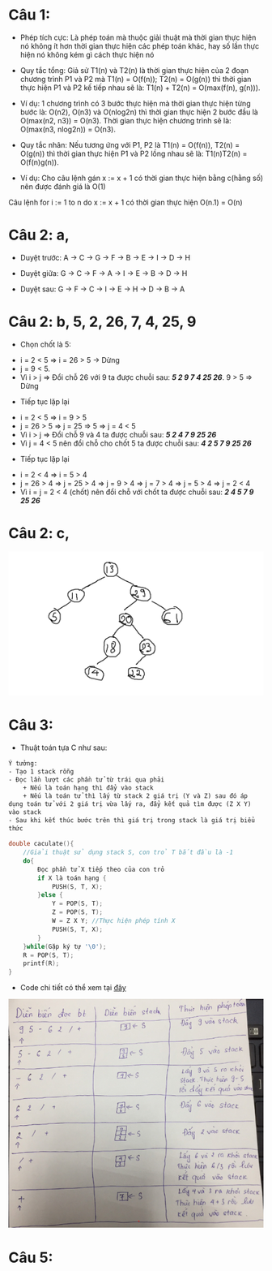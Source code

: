 # Câu 1:
- Phép tích cực: Là phép toán mà thuộc giải thuật mà thời gian thực hiện nó không ít hơn thời gian thực hiện các phép toán khác, hay số lần thực hiện nó không kém gì cách thực hiện nó

- Quy tắc tổng: Giả sử T1(n) và T2(n) là thời gian thực hiện của 2 đoạn chương trình P1 và P2 mà T1(n) = O(f(n)); T2(n) = O(g(n)) thì thời gian thực hiện P1 và P2 kế tiếp nhau sẽ là: T1(n) + T2(n) = O(max(f(n), g(n))).

- Ví dụ: 1 chương trình có 3 bước thực hiện mà thời gian thực hiện từng bước là: O(n2), O(n3) và O(nlog2n) thì thời gian thực hiện 2 bước đầu là O(max(n2, n3)) = O(n3). Thời gian thực hiện chương trình sẽ là: O(max(n3, nlog2n)) = O(n3).

- Quy tắc nhân: Nếu tương ứng với P1, P2 là T1(n) = O(f(n)), T2(n) = O(g(n)) thì thời gian thực hiện P1 và P2 lồng nhau sẽ là: T1(n)T2(n) = O(f(n)g(n)).

- Ví dụ: Cho câu lệnh gán x := x + 1 có thời gian thực hiện bằng c(hằng số) nên được đánh giá là O(1)

Câu lệnh for i := 1 to n do x := x + 1 có thời gian thực hiện O(n.1) = O(n)

# Câu 2: a,

- Duyệt trước: A -> C -> G -> F -> B -> E -> I -> D -> H

- Duyệt giữa: G -> C -> F -> A -> I -> E -> B -> D -> H

- Duyệt sau: G -> F -> C -> I -> E -> H -> D -> B -> A

# Câu 2: b, 5, 2, 26, 7, 4, 25, 9

- Chọn chốt là 5:
+ i = 2 < 5 => i = 26 > 5 -> Dừng
+ j = 9 < 5.
+ Vì i > j => Đổi chỗ 26 với 9 ta được chuỗi sau: ***5  2  9  7  4  25 26***. 9 > 5 => Dừng

- Tiếp tục lặp lại
+ i = 2 < 5 => i = 9 > 5
+ j = 26 > 5 => j = 25 => 5 => j = 4 < 5
+ Vì i > j => Đổi chỗ 9 và 4 ta được chuỗi sau: ***5  2  4  7  9  25  26***
+ Vì j = 4 < 5 nên đổi chỗ cho chốt 5 ta được chuỗi sau: ***4  2  5  7  9  25  26***

- Tiếp tục lặp lại
+ i = 2 < 4 => i = 5 > 4
+ j = 26 > 4 => j = 25 > 4 => j = 9 > 4 => j = 7 > 4 => j = 5 > 4 => j = 2 < 4
+ Vì i = j = 2 < 4 (chốt) nên đổi chỗ với chốt ta được chuỗi sau: ***2  4  5  7  9  25  26***

# Câu 2: c,

![](/Đề%201/2c.png)

# Câu 3: 
- Thuật toán tựa C như sau: 
```
Ý tưởng:
- Tạo 1 stack rỗng
- Đọc lần lượt các phần tử từ trái qua phải
    + Nếu là toán hạng thì đẩy vào stack
    + Nếu là toán tử thì lấy từ stack 2 giá trị (Y và Z) sau đó áp dụng toán tử với 2 giá trị vừa lấy ra, đẩy kết quả tìm được (Z X Y) vào stack
- Sau khi kết thúc bước trên thì giá trị trong stack là giá trị biểu thức
```

```c
double caculate(){
    //Giải thuật sử dụng stack S, con trỏ T bắt đầu là -1
    do{
        Đọc phần tử X tiếp theo của con trỏ
        if X là toán hạng {
            PUSH(S, T, X);
        }else {
            Y = POP(S, T);
            Z = POP(S, T);
            W = Z X Y; //Thực hiện phép tính X
            PUSH(S, T, X);
        }
    }while(Gặp ký tự '\0');
    R = POP(S, T);
    printf(R);
}
```

- Code chi tiết có thể xem tại [đây](/Đề%201/cau3.c)

![](/Đề%201/c4.png)

# Câu 5: 